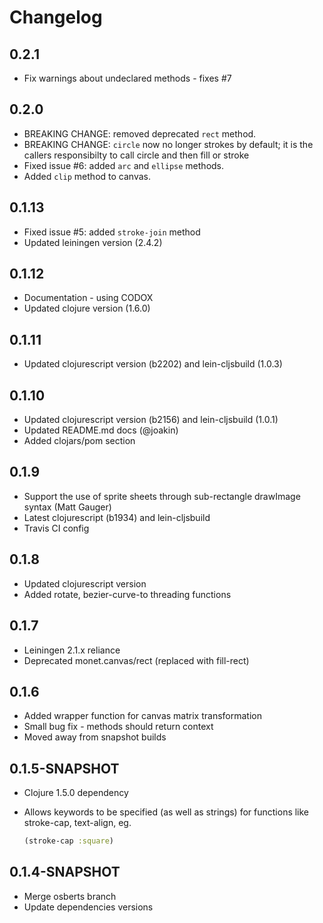 Changelog
=========

0.2.1
-----
* Fix warnings about undeclared methods - fixes #7

0.2.0
-----
* BREAKING CHANGE: removed deprecated `rect` method.
* BREAKING CHANGE: `circle` now no longer strokes by default; it is
  the callers responsibilty to call circle and then fill or stroke
* Fixed issue #6: added `arc` and `ellipse` methods.
* Added `clip` method to canvas.

0.1.13
------
* Fixed issue #5: added `stroke-join` method
* Updated leiningen version (2.4.2)

0.1.12
------
* Documentation - using CODOX
* Updated clojure version (1.6.0)

0.1.11
------
* Updated clojurescript version (b2202) and lein-cljsbuild (1.0.3)

0.1.10
------
* Updated clojurescript version (b2156) and lein-cljsbuild (1.0.1)
* Updated README.md docs (@joakin)
* Added clojars/pom section

0.1.9
-----
* Support the use of sprite sheets through sub-rectangle drawImage syntax (Matt Gauger)
* Latest clojurescript (b1934) and lein-cljsbuild
* Travis CI config

0.1.8
-----
* Updated clojurescript version
* Added rotate, bezier-curve-to threading functions

0.1.7
-----
* Leiningen 2.1.x reliance
* Deprecated monet.canvas/rect (replaced with fill-rect)

0.1.6
-----
* Added wrapper function for canvas matrix transformation
* Small bug fix - methods should return context
* Moved away from snapshot builds

0.1.5-SNAPSHOT
--------------
* Clojure 1.5.0 dependency
* Allows keywords to be specified (as well as strings) for functions like
  stroke-cap, text-align, eg.

  ```clojure
  (stroke-cap :square)
  ```

0.1.4-SNAPSHOT
--------------
* Merge osberts branch
* Update dependencies versions
